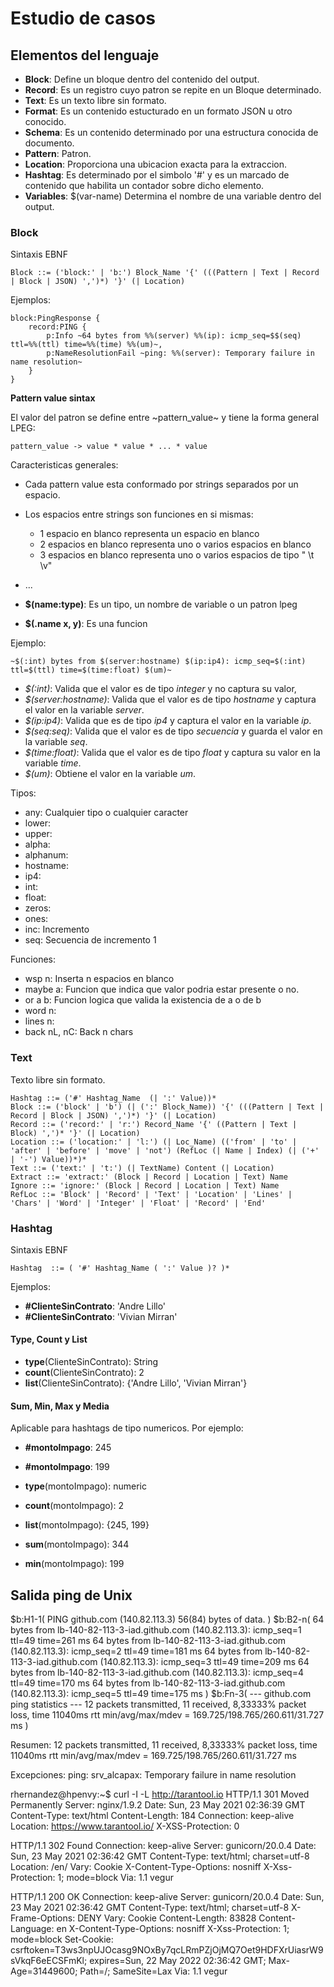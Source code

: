 # Estudio de casos

## Elementos del lenguaje

- **Block**: Define un bloque dentro del contenido del output.
- **Record**: Es un registro cuyo patron se repite en un Bloque determinado.
- **Text**: Es un texto libre sin formato.
- **Format**: Es un contenido estucturado en un formato JSON u otro conocido.
- **Schema**: Es un contenido determinado por una estructura conocida de documento.
- **Pattern**: Patron.
- **Location**: Proporciona una ubicacion exacta para la extraccion.
- **Hashtag**: Es determinado por el simbolo '#' y es un marcado de contenido que habilita un contador sobre dicho elemento.
- **Variables**: $(var-name) Determina el nombre de una variable dentro del output.

### Block

Sintaxis EBNF

```BNF
Block ::= ('block:' | 'b:') Block_Name '{' (((Pattern | Text | Record | Block | JSON) ',')*) '}' (| Location)
```

Ejemplos:

```
block:PingResponse {
    record:PING {
        p:Info ~64 bytes from %%(server) %%(ip): icmp_seq=$$(seq) ttl=%%(ttl) time=%%(time) %%(um)~,
        p:NameResolutionFail ~ping: %%(server): Temporary failure in name resolution~
    }
}
```

**Pattern value sintax**

El valor del patron se define entre ~pattern_value~ y tiene la forma general LPEG:

```
pattern_value -> value * value * ... * value
```

Caracteristicas generales:

- Cada pattern value esta conformado por strings separados por un espacio.
- Los espacios entre strings son funciones en si mismas:
  - 1 espacio en blanco representa un espacio en blanco
  - 2 espacios en blanco representa uno o varios espacios en blanco
  - 3 espacios en blanco representa uno o varios espacios de tipo " \t \v"
- ...

- **$(name:type)**: Es un tipo, un nombre de variable o un patron lpeg
- **$(.name x, y)**: Es una funcion

Ejemplo:

```
~$(:int) bytes from $(server:hostname) $(ip:ip4): icmp_seq=$(:int) ttl=$(ttl) time=$(time:float) $(um)~
```

- *$(:int)*: Valida que el valor es de tipo *integer* y no captura su valor,
- *$(server:hostname)*: Valida que el valor es de tipo *hostname* y captura el valor en la variable *server*.
- *$(ip:ip4)*: Valida que es de tipo *ip4* y captura el valor en la variable *ip*.
- *$(seq:seq)*: Valida que el valor es de tipo *secuencia* y guarda el valor en la variable *seq*.
- *$(time:float)*: Valida que el valor es de tipo *float* y captura su valor en la variable *time*.
- *$(um)*: Obtiene el valor en la variable *um*.

Tipos:

- any: Cualquier tipo o cualquier caracter
- lower:
- upper:
- alpha:
- alphanum:
- hostname:
- ip4:
- int:
- float:
- zeros:
- ones:
- inc: Incremento
- seq: Secuencia de incremento 1

Funciones:

- wsp n: Inserta n espacios en blanco
- maybe a: Funcion que indica que valor podria estar presente o no.
- or a b: Funcion logica que valida la existencia de a o de b
- word n:
- lines n:
- back nL, nC: Back n chars

### Text

Texto libre sin formato.

```BNF
Hashtag ::= ('#' Hashtag_Name  (| ':' Value))*
Block ::= ('block' | 'b') (| (':' Block_Name)) '{' (((Pattern | Text | Record | Block | JSON) ',')*) '}' (| Location)
Record ::= ('record:' | 'r:') Record_Name '{' ((Pattern | Text | Block) ',')* '}' (| Location)
Location ::= ('location:' | 'l:') (| Loc_Name) (('from' | 'to' | 'after' | 'before' | 'move' | 'not') (RefLoc (| Name | Index) (| ('+' | '-') Value))*)*
Text ::= ('text:' | 't:') (| TextName) Content (| Location)
Extract ::= 'extract:' (Block | Record | Location | Text) Name 
Ignore ::= 'ignore:' (Block | Record | Location | Text) Name 
RefLoc ::= 'Block' | 'Record' | 'Text' | 'Location' | 'Lines' | 'Chars' | 'Word' | 'Integer' | 'Float' | 'Record' | 'End'
```

### Hashtag

Sintaxis EBNF

```BNF
Hashtag  ::= ( '#' Hashtag_Name ( ':' Value )? )*
```

Ejemplos:

- **#ClienteSinContrato**: 'Andre Lillo'
- **#ClienteSinContrato**: 'Vivian Mirran'

#### Type, Count y List

- **type**(ClienteSinContrato): String
- **count**(ClienteSinContrato): 2
- **list**(ClienteSinContrato): {'Andre Lillo', 'Vivian Mirran'}

#### Sum, Min, Max y Media

Aplicable para hashtags de tipo numericos. Por ejemplo:

- **#montoImpago**: 245
- **#montoImpago**: 199

- **type**(montoImpago): numeric
- **count**(montoImpago): 2
- **list**(montoImpago): {245, 199}
- **sum**(montoImpago): 344
- **min**(montoImpago): 199

## Salida ping de Unix

$b:H1-1(
    PING github.com (140.82.113.3) 56(84) bytes of data.
)
$b:B2-n(
    64 bytes from lb-140-82-113-3-iad.github.com (140.82.113.3): icmp_seq=1 ttl=49 time=261 ms
    64 bytes from lb-140-82-113-3-iad.github.com (140.82.113.3): icmp_seq=2 ttl=49 time=181 ms
    64 bytes from lb-140-82-113-3-iad.github.com (140.82.113.3): icmp_seq=3 ttl=49 time=209 ms
    64 bytes from lb-140-82-113-3-iad.github.com (140.82.113.3): icmp_seq=4 ttl=49 time=170 ms
    64 bytes from lb-140-82-113-3-iad.github.com (140.82.113.3): icmp_seq=5 ttl=49 time=175 ms
)
$b:Fn-3(
    --- github.com ping statistics ---
    12 packets transmitted, 11 received, 8,33333% packet loss, time 11040ms
    rtt min/avg/max/mdev = 169.725/198.765/260.611/31.727 ms
)

Resumen:
12 packets transmitted, 11 received, 8,33333% packet loss, time 11040ms
rtt min/avg/max/mdev = 169.725/198.765/260.611/31.727 ms

Excepciones:
ping: srv_alcapax: Temporary failure in name resolution

rhernandez@hpenvy:~$ curl -I -L http://tarantool.io
HTTP/1.1 301 Moved Permanently
Server: nginx/1.9.2
Date: Sun, 23 May 2021 02:36:39 GMT
Content-Type: text/html
Content-Length: 184
Connection: keep-alive
Location: https://www.tarantool.io/
X-XSS-Protection: 0

HTTP/1.1 302 Found
Connection: keep-alive
Server: gunicorn/20.0.4
Date: Sun, 23 May 2021 02:36:42 GMT
Content-Type: text/html; charset=utf-8
Location: /en/
Vary: Cookie
X-Content-Type-Options: nosniff
X-Xss-Protection: 1; mode=block
Via: 1.1 vegur

HTTP/1.1 200 OK
Connection: keep-alive
Server: gunicorn/20.0.4
Date: Sun, 23 May 2021 02:36:42 GMT
Content-Type: text/html; charset=utf-8
X-Frame-Options: DENY
Vary: Cookie
Content-Length: 83828
Content-Language: en
X-Content-Type-Options: nosniff
X-Xss-Protection: 1; mode=block
Set-Cookie: csrftoken=T3ws3npUJOcasg9NOxBy7qcLRmPZjOjMQ7Oet9HDFXrUiasrW9sVkqF6eECSFmKl; expires=Sun, 22 May 2022 02:36:42 GMT; Max-Age=31449600; Path=/; SameSite=Lax
Via: 1.1 vegur
